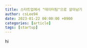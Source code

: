 ```yaml
---
title: 스타트업에서 "데이터팀"으로 살아남기
author: csLee94
date: 2023-01-22 00:00:00 +0900
categories: [article]
tags: [startup]
---
```


hi